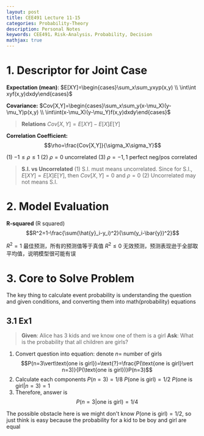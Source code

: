 ```yaml
---
layout: post
title: CEE491 Lecture 11-15
categories: Probability-Theory
description: Personal Notes
keywords: CEE491，Risk-Analysis，Probability, Decision
mathjax: true
---
```


# 1. Descriptor for Joint Case

**Expectation (mean)**: $E[XY]=\begin{cases}\sum_x\sum_yxyp(x,y) \\ \int\int xyf(x,y)dxdy\end{cases}$

**Covariance:** $Cov[X,Y]=\begin{cases}\sum_x\sum_y(x-\mu_X)(y-\mu_Y)p(x,y) \\ \int\int(x-\mu_X)(y-\mu_Y)f(x,y)dxdy\end{cases}$

> **Relations**
$Cov[X,Y]=E[XY]-E[X]E[Y]$

**Correlation Coefficient:** 
$$\rho=\frac{Cov[X,Y]}{\sigma_X\sigma_Y}$$

(1) $-1\leq\rho\leq 1$
(2) $\rho=0$ uncorrelated
(3) $\rho=-1,1$ perfect neg/pos correlated

> **S.I. vs Uncorrelated**
(1) S.I. must means uncorrelated. Since for S.I., $E[XY]=E[X]E[Y]$, then $Cov[X,Y]=0$ and $\rho=0$
(2) Uncorrelated may not means S.I.


# 2. Model Evaluation
**R-squared** (R squared)
$$R^2=1-\frac{\sum(\hat{y}_i-y_i)^2}{\sum(y_i-\bar{y})^2}$$

$R^2=1$ 最佳预测，所有的预测值等于真值
$R^2\leq0$ 无效预测，预测表现逊于全部取平均值，说明模型很可能有误

# 3. Core to Solve Problem
The key thing to calculate event probability is understanding the question and given conditions, and converting them into math(probability) equations

## 3.1 Ex1
> **Given**: Alice has 3 kids and we know one of them is a girl
> **Ask**: What is the probability that all children are girls?
1. Convert question into equation: denote $n=$ number of girls
$$P(n=3\vert\text{one is girl})=\text{?}=\frac{P(\text{one is girl}\vert n=3)}{P(\text{one is girl})}P(n=3)$$
2. Calculate each components
$P(n=3)=1/8$
$P(\text{one is girl})=1/2$
$P(\text{one is girl}\vert n=3)=1$
3. Therefore, answer is 
$$P(n=3\vert\text{one is girl})=1/4$$

The possible obstacle here is we might don't know $P(\text{one is girl})=1/2$, so just think is easy because the probability for a kid to be boy and girl are equal


